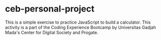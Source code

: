 # ceb-personal-project
This is a simple exercise to practice JavaScript to build a calculator. This activity is a part of the Coding Experience Bootcamp by Universitas Gadjah Mada's Center for Digital Society and Progate. 
